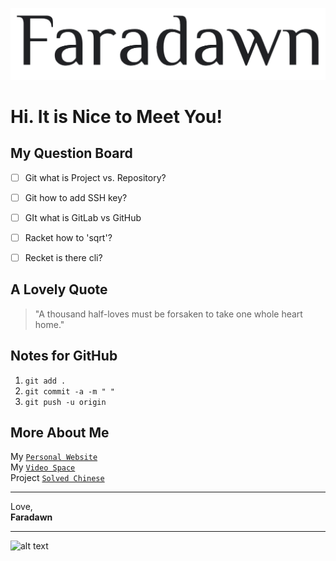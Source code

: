 ![alt text for icon](./src/img/icon_faradawn.png)

# Hi. It is Nice to Meet You!

## My Question Board
- [ ] Git what is Project vs. Repository?
- [ ] Git how to add SSH key?
- [ ] GIt what is GitLab vs GitHub
- [ ] Racket how to 'sqrt'?
- [ ] Recket is there cli?  



## A Lovely Quote
> "A thousand half-loves must be forsaken to take one whole heart home."  



## Notes for  GitHub
1. `git add .`
2. `git commit -a -m " "`
3. `git push -u origin`   



## More About Me
My [`Personal Website`](https://www.faradawny.com)  
My [`Video Space`](https://space.bilibili.com/49683148)  
Project [`Solved Chinese`](https://www.solvedchinese.org)  


___

Love,  
**Faradawn**
___

![alt text](./src/img/cover.png)


